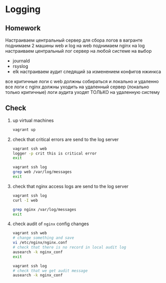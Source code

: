 # Logging

## Homework
Настраиваем центральный сервер для сбора логов
в вагранте поднимаем 2 машины web и log
на web поднимаем nginx
на log настраиваем центральный лог сервер на любой системе на выбор
- journald
- rsyslog
- elk
настраиваем аудит следящий за изменением конфигов нжинкса

все критичные логи с web должны собираться и локально и удаленно
все логи с nginx должны уходить на удаленный сервер (локально только критичные)
логи аудита уходят ТОЛЬКО на удаленную систему

## Check
1. up virtual machines
    ```bash
    vagrant up
    ```

1. check that critical errors are send to the log server
    ```bash
    vagrant ssh web
    logger -p crit this is critical error
    exit

    vagrant ssh log
    grep web /var/log/messages
    exit
    ```

1. check that nginx access logs are send to the log server
    ```bash
    vagrant ssh log
    curl -I web

    grep nginx /var/log/messages
    exit
    ```

1. check audit of `nginx` config changes
    ```bash
    vagrant ssh web
    # change something and save
    vi /etc/nginx/nginx.conf
    # check that there is no record in local audit log
    ausearch -k nginx_conf
    exit

    vagrant ssh log
    # check that we get audit message
    ausearch -k nginx_conf
    ```
